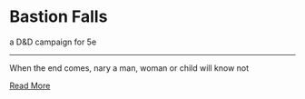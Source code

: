 <h1>Bastion Falls</h1>  

a D&D campaign for 5e
<hr />

When the end comes, nary a man, woman or child will know not











[Read More](#bastion-falls)
